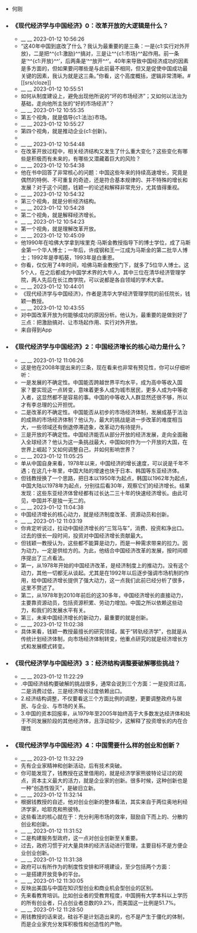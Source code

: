 - 何刚
- ### 《现代经济学与中国经济》0：改革开放的大逻辑是什么？
    - __ __ 2023-01-12 10:56:26
    - “这40年中国到底改了什么？我认为最重要的是三条：一是{c1:实行对外开放}，二是把^^{c1:激励}^^搞对，三是让^^{c1:市场}^^起作用。前一条是‘^^{c1:开放}^^’，后两条是‘^^放开^^’。40年来导致中国经济成功的因素是多方面的，但如果要问哪些是与此前最不相同，但又是促使中国成功最关键的因素，我认为就是这三条。”你看，这个高度概括，逻辑非常清晰。#[[srs/cloze]]
    - __ __ 2023-01-12 10:55:51
    - 如何从制度建设上，避免出现他所说的“坏的市场经济”；又如何以法治为基础，走向他所主张的“好的市场经济”？
    - __ __ 2023-01-12 10:55:35
    - 第五个视角，就是倡导{c1:法治}市场。
    - __ __ 2023-01-12 10:55:27
    - 第四个视角，就是推动企业{c1:创新}。
    - 
    - __ __ 2023-01-12 10:54:48
    - 在改革开放过程中，相关经济结构又发生了什么重大变化？这些变化有哪些是积极而有未来的，有哪些又潜藏着巨大的风险？
    - __ __ 2023-01-12 10:54:38
    - 他在书中回答了非常核心的问题：中国这些年来的持续高速增长，究竟是偶然的特例、不可重复的奇迹，还是符合基本规律的、并不特殊的增长和发展？对于这个问题，钱颖一的论述和解释非常充分，尤其值得重视。
    - __ __ 2023-01-12 10:54:32
    - 第三个视角，就是分析经济结构。
    - __ __ 2023-01-12 10:54:28
    - 第二个视角，就是解释经济增长。
    - __ __ 2023-01-12 10:54:23
    - 第一个视角，就是理解改革开放。
    - __ __ 2023-01-12 10:45:09
    - 他1990年在哈佛大学拿到埃里克·马斯金教授指导下的博士学位，成了马斯金第一个华人博士；一年后，许成钢和王一江成为马斯金的第二批华人博士；1992年是李稻葵，1993年是白重恩。
    - 你看，仅仅用了4年时间，哈佛马斯金教授门下，就多了5位华人博士。这5个人，在之后都成为中国学术界的大牛人，其中三位在清华经济管理学院，两人先后在长江商学院，可以说都是各自领域的学术大拿。
    - __ __ 2023-01-12 10:44:01
    - 《现代经济学与中国经济》，作者是清华大学经济管理学院的前任院长，钱颖一教授。
    - __ __ 2023-01-12 10:43:55
    - 对中国改革开放为何能够成功的原因分析。他认为，最重要的是做到好了三点：把激励搞对、让市场起作用、实行对外开放。
    - 来自得到App
- ### 《现代经济学与中国经济》2：中国经济增长的核心动力是什么？
    - __ __ 2023-01-12 11:06:26
    - 这是他在2008年提出来的三条，现在看来也非常有预见性，你可以仔细听听：
    - 一是发展的不确定性。中国能否跨越世界平均水平，成为高中等收入国家？要实现这一点转变，意味着更多人成为城市居民，更多人成为中等收入者，这显然都不是容易的事。中国的中等收入人群显然还很不够，所以才有李总理的公开担忧。
    - 二是改革的不确定性。中国能否从初步的市场经济体制，发展成基于法治的成熟的市场经济体制？他认为，最大的挑战是进一步改革的难度相当大，一些领域还有倒退停滞迹象，改革动力有待提升。
    - 三是开放的不确定性。中国经济能否从部分开放的经济发展，走向全面融入全球经济？他认为这一条挑战最大，中国如何作为一个开放的大国，在世界上崛起？又如何调整自己，并如何影响世界？
    - __ __ 2023-01-12 11:05:25
    - 单从中国自身来看，1978年以来，中国经济的增长速度，可以说是千年不遇；在这几十年里，中国大陆的增速也快于日本、韩国等东亚经济体。
    - 但钱教授换了一个思路，把日本以1950年为起点，韩国以1962年为起点，中国大陆以1978年为起点，分别往后看30年，观察它们的经济增长。结果发现：这些东亚经济体曾经都有过长达二三十年的快速经济增长。由此可见，中国并不是独一无二的。
    - __ __ 2023-01-12 11:04:38
    - 中国经济增长的核心动力，就是经济制度改革、资源动员和创新。
    - __ __ 2023-01-12 11:03:19
    - 你肯定听说过，拉动中国经济增长的“三驾马车”，消费、投资和净出口。过去的很长一段时间，投资对中国经济增长贡献最大。
    - 但钱颖一教授认为，这些都不能算是动力，而是一种需求带来的拉力。因为动力，一定是供给方的。为此，他结合中国经济改革的发展，按时间顺序提出了三点看法。
    - 第一，从1978年开始的中国经济改革，是经济制度上的推动力。没有这个动力，其他一切都无从谈起。尤其是在1992年以后逐步强调市场机制的作用，给中国经济增长提供了强大动力，这一点我们此前已经分析了很多，这里不赘述了。
    - 第二，从1978年到2010年前后的这30多年，中国经济增长的直接动力，主要靠资源动员，包括资源积累、劳动力增加。中国之所以依赖这些动力，和我们的发展水平有关。
    - 第三，未来中国经济增长的新动力，最重要的就是创新。
    - __ __ 2023-01-12 11:02:38
    - 具体来看，钱颖一教授最擅长的研究领域，属于“转轨经济学”，也就是从传统计划经济体制，向市场经济体制转变，他重点研究的就是经济增长方式和发展模式转变。
- ### 《现代经济学与中国经济》3：经济结构调整要破解哪些挑战？
    - __ __ 2023-01-12 11:22:29
    - .中国经济结构要破解的挑战很多，通常会说到三个方面：一是投资过高，二是消费过低，三是经济增长过度依赖出口。
    - 2.经济结构调整，不仅要看这三个方面比例的调整，更要调整政府与居民、与企业、与市场的关系。
    - 3.中国的资本回报率，从1979年至2005年始终高于大多数发达经济体和处于不同发展阶段的其他经济体，且浮动较少，这解释了投资增长的内在合理性
- ### 《现代经济学与中国经济》4：中国需要什么样的创业和创新？
    - __ __ 2023-01-12 11:32:29
    - 先有企业家精神和创新活动，后有技术突破。
    - 你可能发现了，钱教授在这里借用的，就是经济学家熊彼特论证过的观点，资本主义最大的活力，就是企业家的创新。很多时候，这种创新也是一种“创造性毁灭”，是破旧立新。
    - __ __ 2023-01-12 11:32:14
    - 根据钱教授的自述，他对创业创新的整体看法，其实来自于两位奥地利经济学家，哈耶克和熊彼特。
    - 这些看法的核心就在于：充分利用市场的效率，鼓励自下而上的、分散的创业和创新。
    - __ __ 2023-01-12 11:31:52
    - 二是构建服务型政府，这一点对创业创新至关重要。
    - 过去，政府习惯于对大量具体的经济活动进行管理，主要目标不是方便企业创业创新。
    - __ __ 2023-01-12 11:31:38
    - 政府可以有所作为的制度性安排和环境建设，至少包括两个方面：
    - 一是搭建开放竞争的平台。
    - __ __ 2023-01-12 11:30:05
    - 反映出美国与中国在知识型创业和商业机会型创业的区别。
    - 先来看教育培训。比如创业者的受教育程度，中国拥有大学本科以上学历的所有创业者，只占创业者总数的9.2%，而美国这一比例是51.7%。
    - __ __ 2023-01-12 11:28:50
    - 用钱教授的话来说，硅谷不是计划造出来的，也不是产生于僵化的体制，而是企业家充分发挥积极性和创造性的产物。

